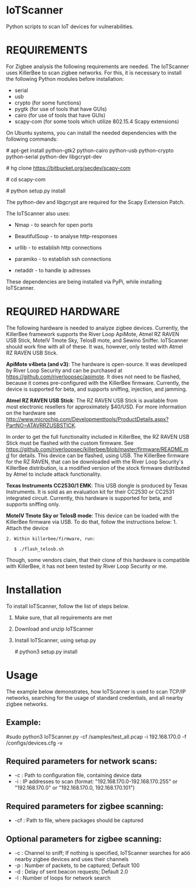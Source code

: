# IoTScanner
Python scripts to scan IoT devices for vulnerabilities.


# REQUIREMENTS
For Zigbee analysis the following requirements are needed. 
The IoTScanner uses KillerBee to scan zigbee networks.
For this, it is necessary to install the following Python modules before installation:

- serial
- usb
- crypto (for some functions)
- pygtk (for use of tools that have GUIs)
- cairo (for use of tools that have GUIs)
-  scapy-com (for some tools which utilize 802.15.4 Scapy extensions)

On Ubuntu systems, you can install the needed dependencies with the following commands:

\# apt-get install python-gtk2 python-cairo python-usb python-crypto python-serial python-dev libgcrypt-dev

\# hg clone https://bitbucket.org/secdev/scapy-com

\# cd scapy-com

\# python setup.py install

The python-dev and libgcrypt are required for the Scapy Extension Patch.

The IoTScanner also uses:

- Nmap - to search for open ports

- BeautifulSoup - to analyse http-responses

- urllib - to establish http connections

- paramiko - to establish ssh connections

- netaddr - to handle ip adresses

These dependencies are being installed via PyPi, while installing IoTScanner.


# REQUIRED HARDWARE
The following hardware is needed to analyze zigbee devices.
Currently, the KillerBee framework supports the River Loop ApiMote, Atmel RZ RAVEN USB Stick, MoteIV Tmote Sky, TelosB mote, and Sewino Sniffer.
IoTScanner should work fine with all of these. It was, however, only tested with Atmel RZ RAVEN USB Stick. 

**ApiMote v4beta (and v3)**:
The hardware is open-source. It was developed by River Loop Security and can be purchased at https://github.com/riverloopsec/apimote.
It does not need to be flashed, because it comes pre-configured with the KillerBee firmware.
Currently, the device is supported for beta, and supports sniffing, injection, and jamming.

**Atmel RZ RAVEN USB Stick**:
The RZ RAVEN USB Stick is available from most electronic resellers for approximately $40/USD.
For more information on the hardware see http://www.microchip.com/Developmenttools/ProductDetails.aspx?PartNO=ATAVRRZUSBSTICK.

In order to get the full functionality included in KillerBee, the RZ RAVEN USB Stick must be flashed with the custom firmware. See https://github.com/riverloopsec/killerbee/blob/master/firmware/README.md for details.
This device can be flashed, using USB.
The KillerBee firmware for the RZ RAVEN, that can be downloaded with the River Loop Security's KillerBee distribution, is a modified version of the stock firmware distributed by Atmel to include attack functionality.

**Texas Instruments CC2530/1 EMK**:
This USB dongle is produced by Texas Instruments. It is sold as an evaluation kit for their CC2530 or CC2531 integrated circuit.
Currently, this hardware is supported for beta, and supports sniffing only.

**MoteIV Tmote Sky or TelosB mode**:
This device can be loaded with the KillerBee firmware via USB. 
To do that, follow the instructions below:
    1. Attach the device
    
    2. Within killerbee/firmware, run:
    
       $ ./flash_telosb.sh
 
Though, some vendors claim, that their clone of this hardware is compatible with KillerBee, it has not been tested by River Loop Security or me.


# Installation

To install IoTScanner, follow the list of steps below.

1. Make sure, that all requirements are met
2. Download and unzip IoTScanner
3. Install IoTScanner, using setup.py
    
    \# python3 setup.py install

# Usage

The example below demonstrates, how IoTScanner is used to scan TCP/IP networks, searching for the usage of standard credentials, and all nearby zigbee networks.


Example:
-
\#sudo python3 IoTScanner.py -cf /samples/test_all.pcap -i 192.168.170.0 -f /configs/devices.cfg -v

Required parameters for network scans:
-
- -c : Path to configuration file, containing device data
- -i : IP addresses to scan (format: "192.168.170.0-192.168.170.255" or "192.168.170.0" or "192.168.170.0, 192.168.170.101")

Required parameters for zigbee scanning:
-
- -cf : Path to file, where packages should be captured

Optional parameters for zigbee scanning:
-
- -c : Channel to sniff; If nothing is specified, IoTScanner searches for aöö nearby zigbee devices and uses their channels
- -p : Number of packets, to be captured; Default 100
- -d : Delay of sent beacon requests; Default 2.0
- -l : Number of loops for network search





